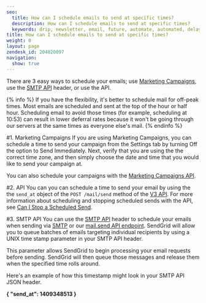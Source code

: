 ```yaml
---
seo:
  title: How can I schedule emails to send at specific times?
  description: How can I schedule emails to send at specific times?
  keywords: drip, newsletter, email, future, automate, automated, delay, schedule, delivery
title: How can I schedule emails to send at specific times?
weight: 0
layout: page
zendesk_id: 204820097
navigation:
  show: true
---
```


There are 3 easy ways to schedule your emails; use [Marketing Campaigns](https://sendgrid.com/docs/User_Guide/Marketing_Campaigns/index.html), use the [SMTP API](https://sendgrid.com/docs/API_Reference/SMTP_API/scheduling_parameters.html) header, or use the API.

{% info %}
If you have the flexibility, it's better to schedule mail for off-peak times. Most emails are scheduled and sent at the top of the hour or half hour. Scheduling email to avoid those times (for example, scheduling at 10:53) can result in lower deferral rates because it won't be going through our servers at the same times as everyone else's mail.
{% endinfo %}

#1. Marketing Campaigns
If you are using Marketing Campaigns, you can schedule a time to send your campaign from the Settings tab by turning Off the option to Send Immediately. Next, verify that you are using the the correct time zone, and then simply choose the date and time that you would like to send your campaign at.

You can also schedule your campaigns with the [Marketing Campaigns API](https://sendgrid.com/docs/API_Reference/Web_API_v3/Marketing_Campaigns/campaigns.html#Schedule-a-Campaign-POST).

#2. API
You can you can schedule a time to send your email by using the the `send_at` object of the `POST /mail/send` method of the [V3 API](https://sendgrid.com/docs/API_Reference/api_v3.html). For more information about scheduling and stopping scheduled sends with the API, see [Can I Stop a Scheduled Send]({{root_url}}/Classroom/Send/When_Emails_Are_Sent/can_i_stop_a_scheduled_send.html).


#3. SMTP API
You can use the [SMTP API](https://sendgrid.com/docs/API_Reference/SMTP_API/scheduling_parameters.html) header to schedule your emails when sending via [SMTP](https://sendgrid.com/docs/Integrate/index.html#-SMTP-Relay) or our [mail.send API endpoint](https://sendgrid.com/docs/API_Reference/Web_API/mail.html). SendGrid will allow you to queue batches of emails targeting individual recipients by using a UNIX time stamp parameter in your SMTP API header.

This parameter allows SendGrid to begin processing your email requests before sending. SendGrid will then queue those messages and release them when the specified time rolls around.

Here's an example of how this timestamp might look in your SMTP API JSON header. 

**{ "send\_at": 1409348513 }**

